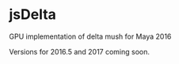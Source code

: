 # jsDelta
GPU implementation of delta mush for Maya 2016

Versions for 2016.5 and 2017 coming soon.

